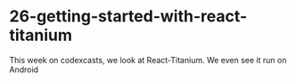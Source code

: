 # 26-getting-started-with-react-titanium
This week on codexcasts, we look at React-Titanium. We even see it run on Android
